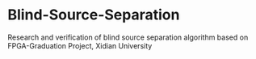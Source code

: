 # Blind-Source-Separation
Research and verification of blind source separation algorithm based on FPGA-Graduation Project, Xidian University
